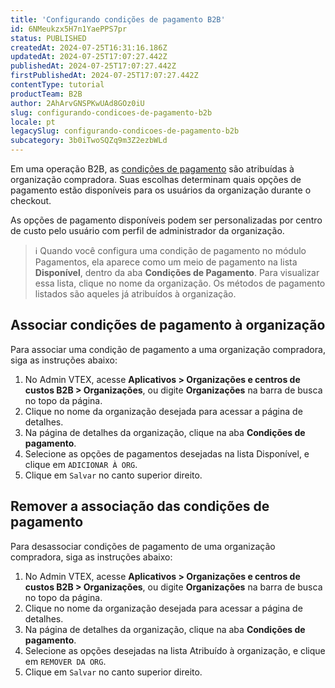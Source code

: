 ```yaml
---
title: 'Configurando condições de pagamento B2B'
id: 6NMeukzx5H7n1YaePPS7pr
status: PUBLISHED
createdAt: 2024-07-25T16:31:16.186Z
updatedAt: 2024-07-25T17:07:27.442Z
publishedAt: 2024-07-25T17:07:27.442Z
firstPublishedAt: 2024-07-25T17:07:27.442Z
contentType: tutorial
productTeam: B2B
author: 2AhArvGNSPKwUAd8GOz0iU
slug: configurando-condicoes-de-pagamento-b2b
locale: pt
legacySlug: configurando-condicoes-de-pagamento-b2b
subcategory: 3b0iTwoSQZq9m3Z2ezbWLd
---
```


Em uma operação B2B, as [condições de pagamento](https://help.vtex.com/pt/tutorial/how-to-configure-payment-conditions--tutorials_455?&utm_source=autocomplete) são atribuídas à organização compradora. Suas escolhas determinam quais opções de pagamento estão disponíveis para os usuários da organização durante o checkout.

As opções de pagamento disponíveis podem ser personalizadas por centro de custo pelo usuário com perfil de administrador da organização. 

>ℹ️ Quando você configura uma condição de pagamento no módulo Pagamentos, ela aparece como um meio de pagamento na lista **Disponível**, dentro da aba **Condições de Pagamento**. Para visualizar essa lista, clique no nome da organização. Os métodos de pagamento listados são aqueles já atribuídos à organização.

## Associar condições de pagamento à organização
Para associar uma condição de pagamento a uma organização compradora, siga as instruções abaixo:

1. No Admin VTEX, acesse **Aplicativos > Organizações e centros de custos B2B > Organizações**, ou digite **Organizações** na barra de busca no topo da página.
2. Clique no nome da organização desejada para acessar a página de detalhes.
3. Na página de detalhes da organização, clique na aba **Condições de pagamento**.
4. Selecione as opções de pagamentos desejadas na lista Disponível, e clique em `ADICIONAR À ORG`. 
5. Clique em `Salvar` no canto superior direito.

## Remover a associação das condições de pagamento
Para desassociar condições de pagamento de uma organização compradora, siga as instruções abaixo:

1. No Admin VTEX, acesse **Aplicativos > Organizações e centros de custos B2B > Organizações**, ou digite **Organizações** na barra de busca no topo da página.
2. Clique no nome da organização desejada para acessar a página de detalhes.
3. Na página de detalhes da organização, clique na aba **Condições de pagamento**.
4. Selecione as opções desejadas na lista Atribuído à organização, e clique em `REMOVER DA ORG`.
5. Clique em `Salvar` no canto superior direito.


